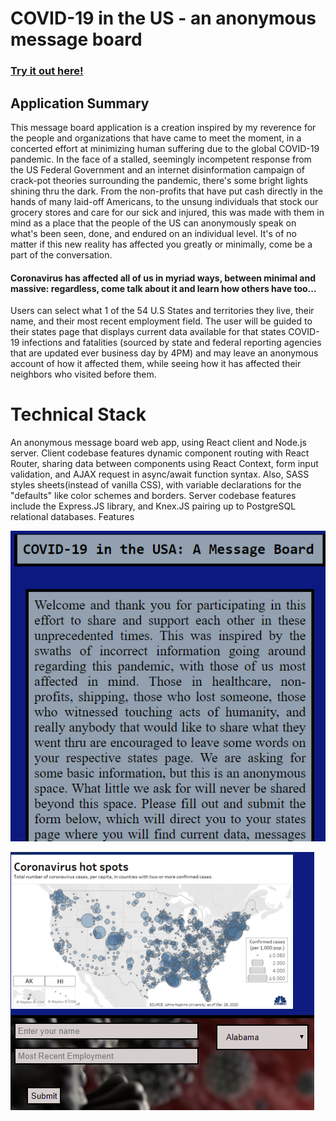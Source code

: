 # COVID-19 in the US - an anonymous message board

### [Try it out here!](https://corona-message-board-us.now.sh/state/10)

## Application Summary

This message board application is a creation inspired by my reverence for the people and organizations that have came to meet the moment, in a concerted effort at minimizing human suffering due to the global COVID-19 pandemic. In the face of a stalled, seemingly incompetent response from the US Federal Government and an internet disinformation campaign of crack-pot theories surrounding the pandemic, there's some bright lights shining thru the dark. From the non-profits that have put cash directly in the hands of many laid-off Americans, to the unsung individuals that stock our grocery stores and care for our sick and injured, this was made with them in mind as a place that the people of the US can anonymously speak on what's been seen, done, and endured on an individual level. It's of no matter if this new reality has affected you greatly or minimally, come be a part of the conversation.

#### Coronavirus has affected all of us in myriad ways, between minimal and massive: regardless, come talk about it and learn how others have too...

Users can select what 1 of the 54 U.S States and territories they live, their name, and their most recent employment field. The user will be guided to their states page that displays current data available for that states COVID-19 infections and fatalities (sourced by state and federal reporting agencies that are updated ever business day by 4PM) and may leave an anonymous account of how it affected them, while seeing how it has affected their neighbors who visited before them.

# Technical Stack

An anonymous message board web app, using React client and Node.js server. Client codebase features dynamic component routing with React Router, sharing data between components using React Context, form input validation, and AJAX request in async/await function syntax. Also, SASS styles sheets(instead of vanilla CSS), with variable declarations for the "defaults" like color schemes and borders.
Server codebase features include the Express.JS library, and Knex.JS pairing up to PostgreSQL relational databases. Features

![screenShot1](./public/screenshots/screen2.png)

![screenShot2](./public/screenshots/screen1.png)
